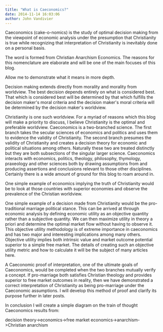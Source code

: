 ```yaml
---
title: "What is Caeconomics?"
date: 2014-11-14 16:03:06
author: John Vandivier
---
```




Caeconomics (cake-o-nomics) is the study of optimal decision making from the viewpoint of economic analysis under the presumption that Christianity is true while recognizing that interpretation of Christianity is inevitably done on a personal basis.

The word is formed from Christian Anarchism Economics. The reasons for this nomenclature are elaborate and will be one of the main focuses of this blog.

Allow me to demonstrate what it means in more depth.

Decision making extends directly from morality and morality from worldview. The best decision depends entirely on what is considered best. That which is considered best will be determined by that which fulfills the decision maker's moral criteria and the decision maker's moral criteria will be determined by the decision maker's worldview.

Christianity is one such worldview. For a myriad of reasons which this blog will make a priority to discuss, I believe Christianity is the optimal and preferable worldview. Caeconomics is a two-branched science. The first branch takes the secular sciences of economics and politics and uses them to evidence the validity of Christianity. The second branch presumes the validity of Christianity and creates a decision theory for economic and political situations among others. Naturally these two are treated distinctly but they are both subsections of the singular larger science. Caeconomics interacts with economics, politics, theology, philosophy, thymology, praxeology and other sciences both by drawing assumptions from and producing assertions and conclusions relevant to those other disciplines. Certainly there is a wide amount of ground for this blog to roam around in.

One simple example of economics implying the truth of Christianity would be to look at those countries with superior economies and observe the prevalence of the Christian worldview.

One simple example of a decision made from Christianity would be the pro-traditional marriage political stance. This can be arrived at through economic analysis by defining economic utility as an objective quantity rather than a subjective quantity. We can then maximize utility in theory a priori and determine the optimal market flow without having to observe it. This objective utility methodology is of extreme importance in caeconomics and has two major and interesting implications among many others. Objective utility implies both intrinsic value and market outcome potential superior to a simple free market. The details of creating such an objective utility metric and how to calculate it will be the subject of many articles here.

A Caeconomic proof of interpretation, one of the ultimate goals of Caeconomics, would be completed when the two branches mutually verify a concept. If pro-marriage both satisfies Christian theology and provides superior to free market outcomes in reality, then we have demonstrated a correct interpretation of Christianity as being pro-marriage under the Caeconomic assumptions. I will develop this method of proof and clarify its purpose further in later posts.

In conclusion I will create a simple diagram on the train of thought Caeconomics results from:

decision theory-&gt;economics-&gt;free market economics-&gt;anarchism-&gt;Christian anarchism